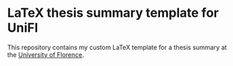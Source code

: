 # LaTeX thesis summary template for UniFI
This repository contains my custom LaTeX template for a thesis summary at the [University of Florence](https://www.unifi.it/).
